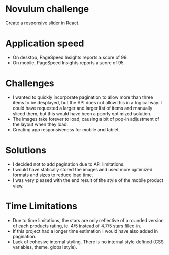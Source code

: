# Novulum challenge

Create a responsive slider in React.

# Application speed

- On desktop, PageSpeed Insights reports a score of 99.
- On mobile, PageSpeed Insights reports a score of 95.

# Challenges

- I wanted to quickly incorporate pagination to allow more than three items to be desplayed, but the API does not allow this in a logical way. I could have requested a larger and larger list of items and manually sliced them, but this would have been a poorly optimized solution.
- The images take forever to load, causing a bit of pop-in adjustment of the layout when they load.
- Creating app responsiveness for mobile and tablet.

# Solutions

- I decided not to add pagination due to API limitations.
- I would have statically stored the images and used more optimized formats and sizes to reduce load time.
- I was very pleased with the end result of the style of the mobile product view.

# Time Limitations

- Due to time limitations, the stars are only reflective of a rounded version of each products rating, ie. 4/5 instead of 4.7/5 stars filled in.
- If this project had a longer time estimation I would have also added in pagination.
- Lack of cohesive internal styling. There is no internal style defined (CSS variables, theme, global style).
